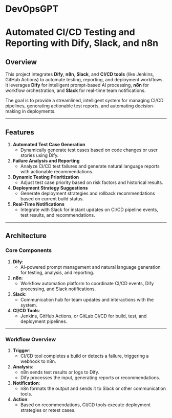 # DevOpsGPT

# **Automated CI/CD Testing and Reporting with Dify, Slack, and n8n**

## **Overview**

This project integrates **Dify**, **n8n**, **Slack**, and **CI/CD tools** (like Jenkins, GitHub Actions) to automate testing, reporting, and deployment workflows. It leverages **Dify** for intelligent prompt-based AI processing, **n8n** for workflow orchestration, and **Slack** for real-time team notifications.

The goal is to provide a streamlined, intelligent system for managing CI/CD pipelines, generating actionable test reports, and automating decision-making in deployments.

---

## **Features**

1. **Automated Test Case Generation**
   - Dynamically generate test cases based on code changes or user stories using Dify.
2. **Failure Analysis and Reporting**
   - Analyze CI/CD test failures and generate natural language reports with actionable recommendations.
3. **Dynamic Testing Prioritization**
   - Adjust test case priority based on risk factors and historical results.
4. **Deployment Strategy Suggestions**
   - Generate deployment strategies and rollback recommendations based on current build status.
5. **Real-Time Notifications**
   - Integrate with Slack for instant updates on CI/CD pipeline events, test results, and recommendations.

---

## **Architecture**

### **Core Components**

1. **Dify**:
   - AI-powered prompt management and natural language generation for testing, analysis, and reporting.
2. **n8n**:
   - Workflow automation platform to coordinate CI/CD events, Dify processing, and Slack notifications.
3. **Slack**:
   - Communication hub for team updates and interactions with the system.
4. **CI/CD Tools**:
   - Jenkins, GitHub Actions, or GitLab CI/CD for build, test, and deployment pipelines.

---

### **Workflow Overview**

1. **Trigger**:
   - CI/CD tool completes a build or detects a failure, triggering a webhook to n8n.
2. **Analysis**:
   - n8n sends test results or logs to Dify.
   - Dify processes the input, generating reports or recommendations.
3. **Notification**:
   - n8n formats the output and sends it to Slack or other communication tools.
4. **Action**:
   - Based on recommendations, CI/CD tools execute deployment strategies or retest cases.
